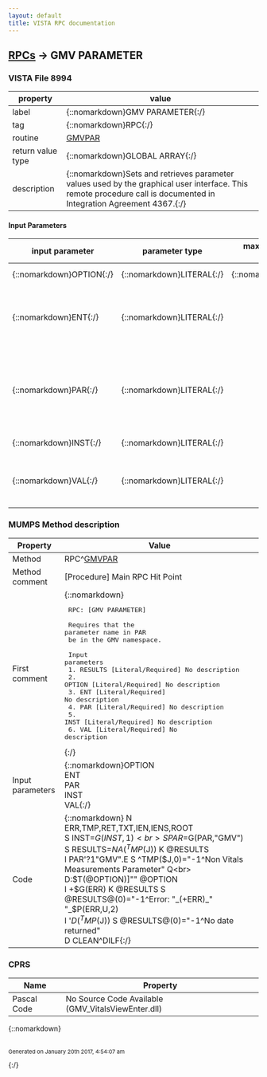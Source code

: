 ```yaml
---
layout: default
title: VISTA RPC documentation
---
```




## [RPCs](TableOfContent.md) &#8594; GMV PARAMETER 



### VISTA File 8994 


 property | value 
--- | --- 
 label | {::nomarkdown}GMV PARAMETER{:/}
 tag | {::nomarkdown}RPC{:/}
 routine | [GMVPAR](http://code.osehra.org/dox/Routine_GMVPAR_source.html)
 return value type | {::nomarkdown}GLOBAL ARRAY{:/}
 description | {::nomarkdown}Sets and retrieves parameter values used by the graphical user interface. This remote procedure call is documented in Integration Agreement 4367.{:/}

#### Input Parameters

| input parameter | parameter type | maximum data length | required | description | 
| --- | --- | --- | --- | --- | 
| {::nomarkdown}OPTION{:/} | {::nomarkdown}LITERAL{:/} | {::nomarkdown}10{:/} | {::nomarkdown}true{:/} | {::nomarkdown}Routine tag line to call.{:/} | 
| {::nomarkdown}ENT{:/} | {::nomarkdown}LITERAL{:/} |  |  | {::nomarkdown}The entity value to use. See Integration Agreement 2263 and FILE 8989.518for a list of entity values.{:/} | 
| {::nomarkdown}PAR{:/} | {::nomarkdown}LITERAL{:/} |  |  | {::nomarkdown}The parameter value to use. See FILE 8989.51 for a list of parametervalues. This value must start with the letters \GMV\ (no quotes).{:/} | 
| {::nomarkdown}INST{:/} | {::nomarkdown}LITERAL{:/} |  |  | {::nomarkdown}The instance to use. {:/} | 
| {::nomarkdown}VAL{:/} | {::nomarkdown}LITERAL{:/} |  |  | {::nomarkdown}The value assigned to a parameter. Values are stored in FILE 8989.5.{:/} | 


### MUMPS Method description

 Property | Value 
 --- | --- 
 Method | RPC^[GMVPAR](http://code.osehra.org/dox/Routine_GMVPAR_source.html)
 Method comment | [Procedure] Main RPC Hit Point
 First comment | {::nomarkdown}<pre> RPC: [GMV PARAMETER]<br/><br/> Requires that the parameter name in PAR<br/> be in the GMV namespace.<br/><br/> Input parameters<br/>  1. RESULTS [Literal/Required] No description<br/>  2. OPTION [Literal/Required] No description<br/>  3. ENT [Literal/Required] No description<br/>  4. PAR [Literal/Required] No description<br/>  5. INST [Literal/Required] No description<br/>  6. VAL [Literal/Required] No description<br/></pre>{:/}
 Input parameters | {::nomarkdown}OPTION<br>ENT<br>PAR<br>INST<br>VAL{:/}
 Code | {::nomarkdown}  N ERR,TMP,RET,TXT,IEN,IENS,ROOT<br> S INST=$G(INST,1)<br> S PAR=$G(PAR,"GMV")<br> S RESULTS=$NA(^TMP($J)) K @RESULTS<br> I PAR'?1"GMV".E S ^TMP($J,0)="-1^Non Vitals Measurements Parameter" Q<br> D:$T(@OPTION)]"" @OPTION<br> I +$G(ERR) K @RESULTS S @RESULTS@(0)="-1^Error: "_(+ERR)_" "_$P(ERR,U,2)<br> I '$D(^TMP($J)) S @RESULTS@(0)="-1^No date returned"<br> D CLEAN^DILF{:/}


### CPRS

 Name | Property 
 --- | --- 
 Pascal Code |  No Source Code Available (GMV_VitalsViewEnter.dll)


{::nomarkdown} <br/><br/><p style="font-size: 11px">Generated on January 20th 2017, 4:54:07 am</p>{:/}